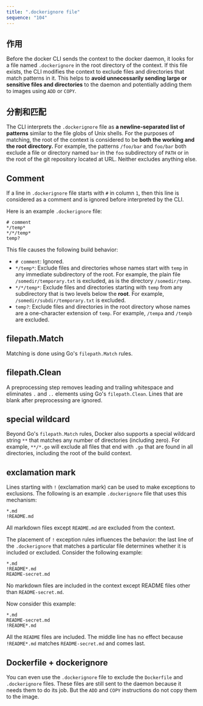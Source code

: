 ```yaml
---
title: ".dockerignore file"
sequence: "104"
---
```


## 作用

Before the docker CLI sends the context to the docker daemon,
it looks for a file named `.dockerignore` in the root directory of the context.
If this file exists, the CLI modifies the context to exclude files and directories that match patterns in it.
This helps to **avoid unnecessarily sending large or sensitive files and directories** to the daemon and
potentially adding them to images using `ADD` or `COPY`.

## 分割和匹配

The CLI interprets the `.dockerignore` file as **a newline-separated list of patterns**
similar to the file globs of Unix shells.
For the purposes of matching, the root of the context is considered to be **both the working and the root directory.**
For example, the patterns `/foo/bar` and `foo/bar` both exclude a file or directory
named `bar` in the `foo` subdirectory of `PATH` or in the root of the git repository located at URL.
Neither excludes anything else.

## Comment

If a line in `.dockerignore` file starts with `#` in column `1`,
then this line is considered as a comment and is ignored before interpreted by the CLI.

Here is an example `.dockerignore` file:

```text
# comment
*/temp*
*/*/temp*
temp?
```

This file causes the following build behavior:

- `# comment`: Ignored.
- `*/temp*`: Exclude files and directories whose names start with `temp` in any immediate subdirectory of the root.
  For example, the plain file `/somedir/temporary.txt` is excluded, as is the directory `/somedir/temp`.
- `*/*/temp*`: Exclude files and directories starting with `temp` from any subdirectory
  that is two levels below the **root**. For example, `/somedir/subdir/temporary.txt` is excluded.
- `temp?`: Exclude files and directories in the root directory whose names are a one-character extension of `temp`.
  For example, `/tempa` and `/tempb` are excluded.

## filepath.Match

Matching is done using Go's `filepath.Match` rules.

## filepath.Clean

A preprocessing step removes leading and trailing whitespace and eliminates `.` and `..` elements
using Go's `filepath.Clean`.
Lines that are blank after preprocessing are ignored.

## **special wildcard**

Beyond Go's `filepath.Match` rules, Docker also supports a special wildcard string `**`
that matches any number of directories (including zero).
For example, `**/*.go` will exclude all files that end with `.go` that are found in all directories,
including the root of the build context.

## exclamation mark

Lines starting with `!` (exclamation mark) can be used to make exceptions to exclusions.
The following is an example `.dockerignore` file that uses this mechanism:

```text
*.md
!README.md
```

All markdown files except `README.md` are excluded from the context.

The placement of `!` exception rules influences the behavior:
the last line of the `.dockerignore` that matches a particular file determines whether it is included or excluded.
Consider the following example:

```text
*.md
!README*.md
README-secret.md
```

No markdown files are included in the context except README files other than `README-secret.md`.

Now consider this example:

```text
*.md
README-secret.md
!README*.md
```

All the `README` files are included.
The middle line has no effect because `!README*.md` matches `README-secret.md` and comes last.

## Dockerfile + dockerignore

You can even use the `.dockerignore` file to exclude the `Dockerfile` and `.dockerignore` files.
These files are still sent to the daemon because it needs them to do its job.
But the `ADD` and `COPY` instructions do not copy them to the image.

